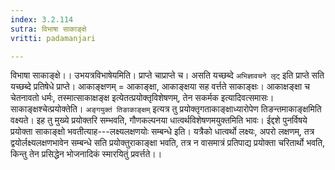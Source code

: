 ```yaml
---
index: 3.2.114
sutra: विभाषा साकाङ्क्षे
vritti: padamanjari

---
```

विभाषा साकाङ्क्षे।। उभयत्रविभाषेयमिति। प्राप्ते चाप्राप्ते च। असति यच्छब्दे `अभिज्ञावचने लृट्` इति प्राप्ते सति यच्छब्दे प्रतिषेधे प्राप्ते। आकाङ्क्षणम् = आकाङ्क्षा, आकाङ्क्षया सह वर्त्तते साकाङ्क्षः। आकाक्षङ्क्षा च चेतनावतो धर्मः, तस्मात्साकाक्षङ्क्ष इत्येतत्प्रयोक्तृविशेषणम्, तेन सकर्मक इत्यादिवत्समासः। साकाङ्क्षश्चेत्प्रयोक्तेति। `अङ्गयुक्तं तिङाकाङ्क्षम्` इत्यत्र तु प्रयोक्तृगताकाङ्क्षाध्यारोपेण तिङन्तमाकाङ्क्षमिति वक्ष्यते। इह तु मुख्ये प्रयोक्तरि सम्भवति, गौणकल्पनया धात्वर्थविशेषणमयुक्तमिति भावः। ईद्दशे पुनर्विषये प्रयोक्ता साकाङ्क्षो भवतीत्याह---लक्ष्यलक्षणयोः सम्बन्धे इति। यत्रैको धात्वर्थो लक्ष्यः, अपरो लक्षणम्, तत्र द्वयोर्लक्ष्यलक्षणभावेन सम्बन्धे सति प्रयोक्तुराकाङ्क्षा भवति, तत्र न वासमात्रं प्रतिपाद्य प्रयोक्ता चरितार्थो भवति, किन्तु तेन प्रसिद्धेन भोजनादिकं स्मारयितुं प्रवर्त्तते।।